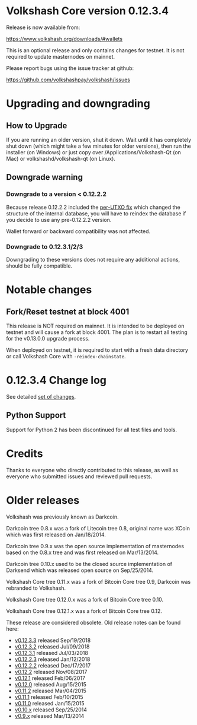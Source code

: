 Volkshash Core version 0.12.3.4
==========================

Release is now available from:

  <https://www.volkshash.org/downloads/#wallets>

This is an optional release and only contains changes for testnet. It is not required to update masternodes on mainnet.

Please report bugs using the issue tracker at github:

  <https://github.com/volkshashpay/volkshash/issues>


Upgrading and downgrading
=========================

How to Upgrade
--------------

If you are running an older version, shut it down. Wait until it has completely
shut down (which might take a few minutes for older versions), then run the
installer (on Windows) or just copy over /Applications/Volkshash-Qt (on Mac) or
volkshashd/volkshash-qt (on Linux).

Downgrade warning
-----------------

### Downgrade to a version < 0.12.2.2

Because release 0.12.2.2 included the [per-UTXO fix](release-notes/volkshash/release-notes-0.12.2.2.md#per-utxo-fix)
which changed the structure of the internal database, you will have to reindex
the database if you decide to use any pre-0.12.2.2 version.

Wallet forward or backward compatibility was not affected.

### Downgrade to 0.12.3.1/2/3

Downgrading to these versions does not require any additional actions, should be
fully compatible.


Notable changes
===============

Fork/Reset testnet at block 4001
--------------------------------

This release is NOT required on mainnet. It is intended to be deployed on testnet and will cause a fork at block 4001.
The plan is to restart all testing for the v0.13.0.0 upgrade process.

When deployed on testnet, it is required to start with a fresh data directory or call Volkshash Core with `-reindex-chainstate`.

0.12.3.4 Change log
===================

See detailed [set of changes](https://github.com/volkshashpay/volkshash/compare/v0.12.3.3...volkshashpay:v0.12.3.4).

Python Support
--------------

Support for Python 2 has been discontinued for all test files and tools.

Credits
=======

Thanks to everyone who directly contributed to this release,
as well as everyone who submitted issues and reviewed pull requests.


Older releases
==============

Volkshash was previously known as Darkcoin.

Darkcoin tree 0.8.x was a fork of Litecoin tree 0.8, original name was XCoin
which was first released on Jan/18/2014.

Darkcoin tree 0.9.x was the open source implementation of masternodes based on
the 0.8.x tree and was first released on Mar/13/2014.

Darkcoin tree 0.10.x used to be the closed source implementation of Darksend
which was released open source on Sep/25/2014.

Volkshash Core tree 0.11.x was a fork of Bitcoin Core tree 0.9,
Darkcoin was rebranded to Volkshash.

Volkshash Core tree 0.12.0.x was a fork of Bitcoin Core tree 0.10.

Volkshash Core tree 0.12.1.x was a fork of Bitcoin Core tree 0.12.

These release are considered obsolete. Old release notes can be found here:

- [v0.12.3.3](https://github.com/volkshashpay/volkshash/blob/master/doc/release-notes/volkshash/release-notes-0.12.3.3.md) released Sep/19/2018
- [v0.12.3.2](https://github.com/volkshashpay/volkshash/blob/master/doc/release-notes/volkshash/release-notes-0.12.3.2.md) released Jul/09/2018
- [v0.12.3.1](https://github.com/volkshashpay/volkshash/blob/master/doc/release-notes/volkshash/release-notes-0.12.3.1.md) released Jul/03/2018
- [v0.12.2.3](https://github.com/volkshashpay/volkshash/blob/master/doc/release-notes/volkshash/release-notes-0.12.2.3.md) released Jan/12/2018
- [v0.12.2.2](https://github.com/volkshashpay/volkshash/blob/master/doc/release-notes/volkshash/release-notes-0.12.2.2.md) released Dec/17/2017
- [v0.12.2](https://github.com/volkshashpay/volkshash/blob/master/doc/release-notes/volkshash/release-notes-0.12.2.md) released Nov/08/2017
- [v0.12.1](https://github.com/volkshashpay/volkshash/blob/master/doc/release-notes/volkshash/release-notes-0.12.1.md) released Feb/06/2017
- [v0.12.0](https://github.com/volkshashpay/volkshash/blob/master/doc/release-notes/volkshash/release-notes-0.12.0.md) released Aug/15/2015
- [v0.11.2](https://github.com/volkshashpay/volkshash/blob/master/doc/release-notes/volkshash/release-notes-0.11.2.md) released Mar/04/2015
- [v0.11.1](https://github.com/volkshashpay/volkshash/blob/master/doc/release-notes/volkshash/release-notes-0.11.1.md) released Feb/10/2015
- [v0.11.0](https://github.com/volkshashpay/volkshash/blob/master/doc/release-notes/volkshash/release-notes-0.11.0.md) released Jan/15/2015
- [v0.10.x](https://github.com/volkshashpay/volkshash/blob/master/doc/release-notes/volkshash/release-notes-0.10.0.md) released Sep/25/2014
- [v0.9.x](https://github.com/volkshashpay/volkshash/blob/master/doc/release-notes/volkshash/release-notes-0.9.0.md) released Mar/13/2014

